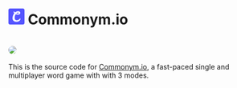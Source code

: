 <h1><img src="https://raw.githubusercontent.com/bufferjjh/Commonym/main/public/assets/images/favicon.png"> Commonym.io</h1>

<br>

<img style="border-radius:20px" src="https://i.imgur.com/y1U5dfg.png"/>

<br>

This is the source code for [Commonym.io](https://www.commonym.io/), a fast-paced single and multiplayer word game with with 3 modes.

